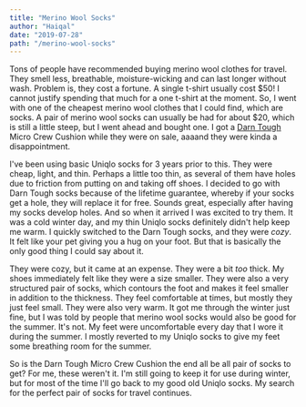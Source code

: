 ```yaml
---
title: "Merino Wool Socks"
author: "Haiqal"
date: "2019-07-28"
path: "/merino-wool-socks"
---
```


Tons of people have recommended buying merino wool clothes for travel. They smell less, breathable, moisture-wicking and can last longer without wash. Problem is, they cost a fortune. A single t-shirt usually cost $50! I cannot justify spending that much for a one t-shirt at the moment. So, I went with one of the cheapest merino wool clothes that I could find, which are socks. A pair of merino wool socks can usually be had for about $20, which is still a little steep, but I went ahead and bought one. I got a [Darn Tough](https://darntough.com/) Micro Crew Cushion while they were on sale, aaaand they were kinda a disappointment.

I've been using basic Uniqlo socks for 3 years prior to this. They were cheap, light, and thin. Perhaps a little too thin, as several of them have holes due to friction from putting on and taking off shoes. I decided to go with Darn Tough socks because of the lifetime guarantee, whereby if your socks get a hole, they will replace it for free. Sounds great, especially after having my socks develop holes. And so when it arrived I was excited to try them. It was a cold winter day, and my thin Uniqlo socks definitely didn't help keep me warm. I quickly switched to the Darn Tough socks, and they were *cozy*. It felt like your pet giving you a hug on your foot. But that is basically the only good thing I could say about it. 

They were cozy, but it came at an expense. They were a bit *too* thick. My shoes immediately felt like they were a size smaller. They were also a very structured pair of socks, which contours the foot and makes it feel smaller in addition to the thickness. They feel comfortable at times, but mostly they just feel small. They were also very warm. It got me through the winter just fine, but I was told by people that merino wool socks would also be good for the summer. It's not. My feet were uncomfortable every day that I wore it during the summer. I mostly reverted to my Uniqlo socks to give my feet some breathing room for the summer. 

So is the Darn Tough Micro Crew Cushion the end all be all pair of socks to get? For me, these weren't it. I'm still going to keep it for use during winter, but for most of the time I'll go back to my good old Uniqlo socks. My search for the perfect pair of socks for travel continues.